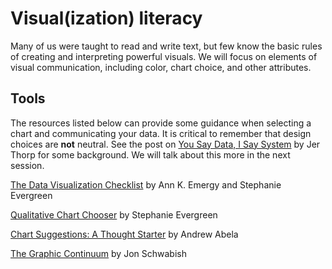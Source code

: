 # Visual(ization) literacy #

Many of us were taught to read and write text, but few know the basic rules of creating and interpreting powerful visuals. We will focus on elements of visual communication, including color, chart choice, and other attributes. 

## Tools ##
The resources listed below can provide some guidance when selecting a chart and communicating your data. It is critical to remember that design choices are **not** neutral. See the post on [You Say Data, I Say System](https://hackernoon.com/you-say-data-i-say-system-54e84aa7a421) by Jer Thorp for some background. We will talk about this more in the next session.

[The Data Visualization Checklist](http://annkemery.com/wp-content/uploads/2016/10/DataVizChecklist_May2016.pdf) by Ann K. Emergy and Stephanie Evergreen

[Qualitative Chart Chooser](http://stephanieevergreen.com/wp-content/uploads/2016/11/Qualitative-Chooser-2.0.pdf) by Stephanie Evergreen

[Chart Suggestions: A Thought Starter](http://extremepresentation.typepad.com/files/choosing-a-good-chart-09.pdf) by Andrew Abela

[The Graphic Continuum](https://policyviz.com/2014/09/09/graphic-continuum/) by Jon Schwabish
